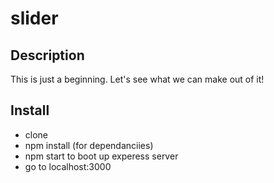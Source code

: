 # slider

## Description

This is just a beginning. Let's see what we can make out of it!

## Install
- clone
- npm install (for dependanciies)
- npm start to boot up experess server
- go to localhost:3000
